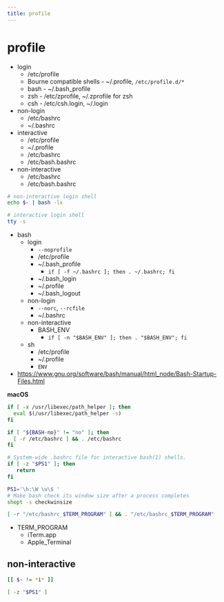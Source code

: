 ```yaml
---
title: profile
---
```


# profile

- login
  - /etc/profile
  - Bourne compatible shells - ~/.profile, `/etc/profile.d/*`
  - bash - ~/.bash_profile
  - zsh - /etc/zprofile, ~/.zprofile for zsh
  - csh - /etc/csh.login, ~/.login
- non-login
  - /etc/bashrc
  - ~/.bashrc
- interactive
  - /etc/profile
  - ~/.profile
  - /etc/bashrc
  - /etc/bash.bashrc
- non-interactive
  - /etc/bashrc
  - /etc/bash.bashrc

```bash
# non-interactive login shell
echo $- | bash -lx

# interactive login shell
tty -s
```

- bash
  - login
    - `--noprofile`
    - /etc/profile
    - ~/.bash_profile
      - `if [ -f ~/.bashrc ]; then . ~/.bashrc; fi`
    - ~/.bash_login
    - ~/.profile
    - ~/.bash_logout
  - non-login
    - `--norc`, `--rcfile`
    - ~/.bashrc
  - non-interactive
    - BASH_ENV
      - `if [ -n "$BASH_ENV" ]; then . "$BASH_ENV"; fi`
  - sh
    - /etc/profile
    - ~/.profile
    - `ENV`
- https://www.gnu.org/software/bash/manual/html_node/Bash-Startup-Files.html

**macOS**

```bash title="/etc/profile"
if [ -x /usr/libexec/path_helper ]; then
  eval $(/usr/libexec/path_helper -s)
fi

if [ "${BASH-no}" != "no" ]; then
  [ -r /etc/bashrc ] && . /etc/bashrc
fi
```

```bash
# System-wide .bashrc file for interactive bash(1) shells.
if [ -z "$PS1" ]; then
   return
fi

PS1='\h:\W \u\$ '
# Make bash check its window size after a process completes
shopt -s checkwinsize

[ -r "/etc/bashrc_$TERM_PROGRAM" ] && . "/etc/bashrc_$TERM_PROGRAM"
```

- TERM_PROGRAM
  - iTerm.app
  - Apple_Terminal

## non-interactive

```bash
[[ $- != *i* ]]

[ -z "$PS1" ]
```
